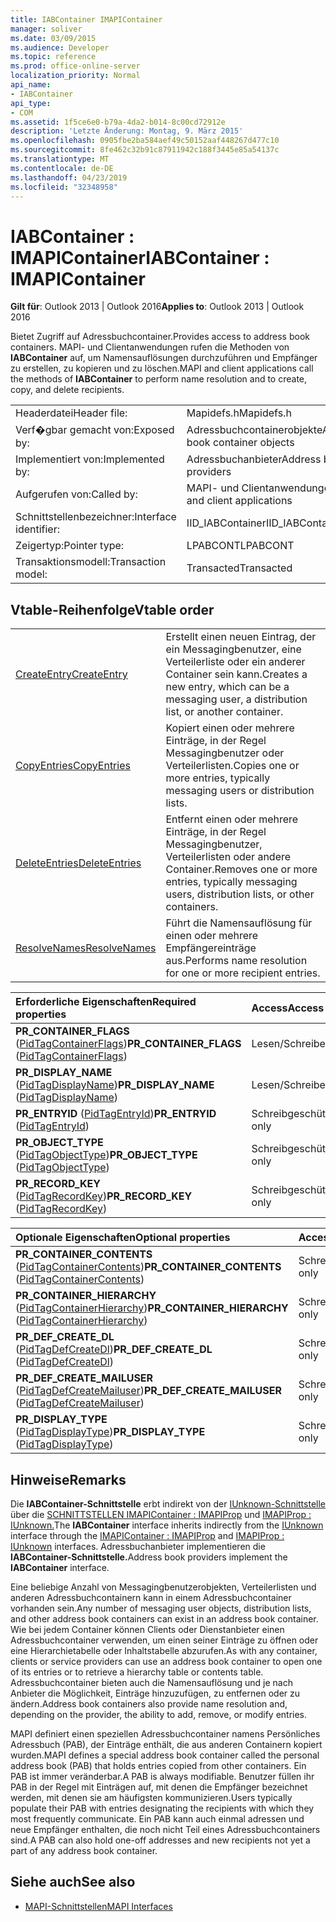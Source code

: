 ```yaml
---
title: IABContainer IMAPIContainer
manager: soliver
ms.date: 03/09/2015
ms.audience: Developer
ms.topic: reference
ms.prod: office-online-server
localization_priority: Normal
api_name:
- IABContainer
api_type:
- COM
ms.assetid: 1f5ce6e0-b79a-4da2-b014-8c00cd72912e
description: 'Letzte Änderung: Montag, 9. März 2015'
ms.openlocfilehash: 0905fbe2ba584aef49c50152aaf448267d477c10
ms.sourcegitcommit: 8fe462c32b91c87911942c188f3445e85a54137c
ms.translationtype: MT
ms.contentlocale: de-DE
ms.lasthandoff: 04/23/2019
ms.locfileid: "32348958"
---
```

# <a name="iabcontainer--imapicontainer"></a><span data-ttu-id="53909-103">IABContainer : IMAPIContainer</span><span class="sxs-lookup"><span data-stu-id="53909-103">IABContainer : IMAPIContainer</span></span>

<span data-ttu-id="53909-104">**Gilt für**: Outlook 2013 | Outlook 2016</span><span class="sxs-lookup"><span data-stu-id="53909-104">**Applies to**: Outlook 2013 | Outlook 2016</span></span> 
  
<span data-ttu-id="53909-105">Bietet Zugriff auf Adressbuchcontainer.</span><span class="sxs-lookup"><span data-stu-id="53909-105">Provides access to address book containers.</span></span> <span data-ttu-id="53909-106">MAPI- und Clientanwendungen rufen die Methoden von **IABContainer** auf, um Namensauflösungen durchzuführen und Empfänger zu erstellen, zu kopieren und zu löschen.</span><span class="sxs-lookup"><span data-stu-id="53909-106">MAPI and client applications call the methods of **IABContainer** to perform name resolution and to create, copy, and delete recipients.</span></span> 
  
|||
|:-----|:-----|
|<span data-ttu-id="53909-107">Headerdatei</span><span class="sxs-lookup"><span data-stu-id="53909-107">Header file:</span></span>  <br/> |<span data-ttu-id="53909-108">Mapidefs.h</span><span class="sxs-lookup"><span data-stu-id="53909-108">Mapidefs.h</span></span>  <br/> |
|<span data-ttu-id="53909-109">Verf�gbar gemacht von:</span><span class="sxs-lookup"><span data-stu-id="53909-109">Exposed by:</span></span>  <br/> |<span data-ttu-id="53909-110">Adressbuchcontainerobjekte</span><span class="sxs-lookup"><span data-stu-id="53909-110">Address book container objects</span></span>  <br/> |
|<span data-ttu-id="53909-111">Implementiert von:</span><span class="sxs-lookup"><span data-stu-id="53909-111">Implemented by:</span></span>  <br/> |<span data-ttu-id="53909-112">Adressbuchanbieter</span><span class="sxs-lookup"><span data-stu-id="53909-112">Address book providers</span></span>  <br/> |
|<span data-ttu-id="53909-113">Aufgerufen von:</span><span class="sxs-lookup"><span data-stu-id="53909-113">Called by:</span></span>  <br/> |<span data-ttu-id="53909-114">MAPI- und Clientanwendungen</span><span class="sxs-lookup"><span data-stu-id="53909-114">MAPI and client applications</span></span>  <br/> |
|<span data-ttu-id="53909-115">Schnittstellenbezeichner:</span><span class="sxs-lookup"><span data-stu-id="53909-115">Interface identifier:</span></span>  <br/> |<span data-ttu-id="53909-116">IID_IABContainer</span><span class="sxs-lookup"><span data-stu-id="53909-116">IID_IABContainer</span></span>  <br/> |
|<span data-ttu-id="53909-117">Zeigertyp:</span><span class="sxs-lookup"><span data-stu-id="53909-117">Pointer type:</span></span>  <br/> |<span data-ttu-id="53909-118">LPABCONT</span><span class="sxs-lookup"><span data-stu-id="53909-118">LPABCONT</span></span>  <br/> |
|<span data-ttu-id="53909-119">Transaktionsmodell:</span><span class="sxs-lookup"><span data-stu-id="53909-119">Transaction model:</span></span>  <br/> |<span data-ttu-id="53909-120">Transacted</span><span class="sxs-lookup"><span data-stu-id="53909-120">Transacted</span></span>  <br/> |
   
## <a name="vtable-order"></a><span data-ttu-id="53909-121">Vtable-Reihenfolge</span><span class="sxs-lookup"><span data-stu-id="53909-121">Vtable order</span></span>

|||
|:-----|:-----|
|[<span data-ttu-id="53909-122">CreateEntry</span><span class="sxs-lookup"><span data-stu-id="53909-122">CreateEntry</span></span>](iabcontainer-createentry.md) <br/> |<span data-ttu-id="53909-123">Erstellt einen neuen Eintrag, der ein Messagingbenutzer, eine Verteilerliste oder ein anderer Container sein kann.</span><span class="sxs-lookup"><span data-stu-id="53909-123">Creates a new entry, which can be a messaging user, a distribution list, or another container.</span></span>  <br/> |
|[<span data-ttu-id="53909-124">CopyEntries</span><span class="sxs-lookup"><span data-stu-id="53909-124">CopyEntries</span></span>](iabcontainer-copyentries.md) <br/> |<span data-ttu-id="53909-125">Kopiert einen oder mehrere Einträge, in der Regel Messagingbenutzer oder Verteilerlisten.</span><span class="sxs-lookup"><span data-stu-id="53909-125">Copies one or more entries, typically messaging users or distribution lists.</span></span>  <br/> |
|[<span data-ttu-id="53909-126">DeleteEntries</span><span class="sxs-lookup"><span data-stu-id="53909-126">DeleteEntries</span></span>](iabcontainer-deleteentries.md) <br/> |<span data-ttu-id="53909-127">Entfernt einen oder mehrere Einträge, in der Regel Messagingbenutzer, Verteilerlisten oder andere Container.</span><span class="sxs-lookup"><span data-stu-id="53909-127">Removes one or more entries, typically messaging users, distribution lists, or other containers.</span></span>  <br/> |
|[<span data-ttu-id="53909-128">ResolveNames</span><span class="sxs-lookup"><span data-stu-id="53909-128">ResolveNames</span></span>](iabcontainer-resolvenames.md) <br/> |<span data-ttu-id="53909-129">Führt die Namensauflösung für einen oder mehrere Empfängereinträge aus.</span><span class="sxs-lookup"><span data-stu-id="53909-129">Performs name resolution for one or more recipient entries.</span></span>  <br/> |
   
|<span data-ttu-id="53909-130">**Erforderliche Eigenschaften**</span><span class="sxs-lookup"><span data-stu-id="53909-130">**Required properties**</span></span>|<span data-ttu-id="53909-131">**Access**</span><span class="sxs-lookup"><span data-stu-id="53909-131">**Access**</span></span>|
|:-----|:-----|
|<span data-ttu-id="53909-132">**PR_CONTAINER_FLAGS** ([PidTagContainerFlags](pidtagcontainerflags-canonical-property.md))</span><span class="sxs-lookup"><span data-stu-id="53909-132">**PR_CONTAINER_FLAGS** ([PidTagContainerFlags](pidtagcontainerflags-canonical-property.md))</span></span>  <br/> |<span data-ttu-id="53909-133">Lesen/Schreiben</span><span class="sxs-lookup"><span data-stu-id="53909-133">Read/write</span></span>  <br/> |
|<span data-ttu-id="53909-134">**PR_DISPLAY_NAME** ([PidTagDisplayName](pidtagdisplayname-canonical-property.md))</span><span class="sxs-lookup"><span data-stu-id="53909-134">**PR_DISPLAY_NAME** ([PidTagDisplayName](pidtagdisplayname-canonical-property.md))</span></span>  <br/> |<span data-ttu-id="53909-135">Lesen/Schreiben</span><span class="sxs-lookup"><span data-stu-id="53909-135">Read/write</span></span>  <br/> |
|<span data-ttu-id="53909-136">**PR_ENTRYID** ([PidTagEntryId](pidtagentryid-canonical-property.md))</span><span class="sxs-lookup"><span data-stu-id="53909-136">**PR_ENTRYID** ([PidTagEntryId](pidtagentryid-canonical-property.md))</span></span>  <br/> |<span data-ttu-id="53909-137">Schreibgeschützt</span><span class="sxs-lookup"><span data-stu-id="53909-137">Read-only</span></span>  <br/> |
|<span data-ttu-id="53909-138">**PR_OBJECT_TYPE** ([PidTagObjectType](pidtagobjecttype-canonical-property.md))</span><span class="sxs-lookup"><span data-stu-id="53909-138">**PR_OBJECT_TYPE** ([PidTagObjectType](pidtagobjecttype-canonical-property.md))</span></span>  <br/> |<span data-ttu-id="53909-139">Schreibgeschützt</span><span class="sxs-lookup"><span data-stu-id="53909-139">Read-only</span></span>  <br/> |
|<span data-ttu-id="53909-140">**PR_RECORD_KEY** ([PidTagRecordKey](pidtagrecordkey-canonical-property.md))</span><span class="sxs-lookup"><span data-stu-id="53909-140">**PR_RECORD_KEY** ([PidTagRecordKey](pidtagrecordkey-canonical-property.md))</span></span>  <br/> |<span data-ttu-id="53909-141">Schreibgeschützt</span><span class="sxs-lookup"><span data-stu-id="53909-141">Read-only</span></span>  <br/> |
   
|<span data-ttu-id="53909-142">**Optionale Eigenschaften**</span><span class="sxs-lookup"><span data-stu-id="53909-142">**Optional properties**</span></span>|<span data-ttu-id="53909-143">**Access**</span><span class="sxs-lookup"><span data-stu-id="53909-143">**Access**</span></span>|
|:-----|:-----|
|<span data-ttu-id="53909-144">**PR_CONTAINER_CONTENTS** ([PidTagContainerContents](pidtagcontainercontents-canonical-property.md))</span><span class="sxs-lookup"><span data-stu-id="53909-144">**PR_CONTAINER_CONTENTS** ([PidTagContainerContents](pidtagcontainercontents-canonical-property.md))</span></span>  <br/> |<span data-ttu-id="53909-145">Schreibgeschützt</span><span class="sxs-lookup"><span data-stu-id="53909-145">Read-only</span></span>  <br/> |
|<span data-ttu-id="53909-146">**PR_CONTAINER_HIERARCHY** ([PidTagContainerHierarchy](pidtagcontainerhierarchy-canonical-property.md))</span><span class="sxs-lookup"><span data-stu-id="53909-146">**PR_CONTAINER_HIERARCHY** ([PidTagContainerHierarchy](pidtagcontainerhierarchy-canonical-property.md))</span></span>  <br/> |<span data-ttu-id="53909-147">Schreibgeschützt</span><span class="sxs-lookup"><span data-stu-id="53909-147">Read-only</span></span>  <br/> |
|<span data-ttu-id="53909-148">**PR_DEF_CREATE_DL** ([PidTagDefCreateDl](pidtagdefcreatedl-canonical-property.md))</span><span class="sxs-lookup"><span data-stu-id="53909-148">**PR_DEF_CREATE_DL** ([PidTagDefCreateDl](pidtagdefcreatedl-canonical-property.md))</span></span>  <br/> |<span data-ttu-id="53909-149">Schreibgeschützt</span><span class="sxs-lookup"><span data-stu-id="53909-149">Read-only</span></span>  <br/> |
|<span data-ttu-id="53909-150">**PR_DEF_CREATE_MAILUSER** ([PidTagDefCreateMailuser](pidtagdefcreatemailuser-canonical-property.md))</span><span class="sxs-lookup"><span data-stu-id="53909-150">**PR_DEF_CREATE_MAILUSER** ([PidTagDefCreateMailuser](pidtagdefcreatemailuser-canonical-property.md))</span></span>  <br/> |<span data-ttu-id="53909-151">Schreibgeschützt</span><span class="sxs-lookup"><span data-stu-id="53909-151">Read-only</span></span>  <br/> |
|<span data-ttu-id="53909-152">**PR_DISPLAY_TYPE** ([PidTagDisplayType](pidtagdisplaytype-canonical-property.md))</span><span class="sxs-lookup"><span data-stu-id="53909-152">**PR_DISPLAY_TYPE** ([PidTagDisplayType](pidtagdisplaytype-canonical-property.md))</span></span>  <br/> |<span data-ttu-id="53909-153">Schreibgeschützt</span><span class="sxs-lookup"><span data-stu-id="53909-153">Read-only</span></span>  <br/> |
   
## <a name="remarks"></a><span data-ttu-id="53909-154">Hinweise</span><span class="sxs-lookup"><span data-stu-id="53909-154">Remarks</span></span>

<span data-ttu-id="53909-155">Die **IABContainer-Schnittstelle** erbt indirekt von der [IUnknown-Schnittstelle](https://msdn.microsoft.com/library/ms680509%28VS.85%29.aspx) über die [SCHNITTSTELLEN IMAPIContainer : IMAPIProp](imapicontainerimapiprop.md) und [IMAPIProp : IUnknown.](imapipropiunknown.md)</span><span class="sxs-lookup"><span data-stu-id="53909-155">The **IABContainer** interface inherits indirectly from the [IUnknown](https://msdn.microsoft.com/library/ms680509%28VS.85%29.aspx) interface through the [IMAPIContainer : IMAPIProp](imapicontainerimapiprop.md) and [IMAPIProp : IUnknown](imapipropiunknown.md) interfaces.</span></span> <span data-ttu-id="53909-156">Adressbuchanbieter implementieren die **IABContainer-Schnittstelle.**</span><span class="sxs-lookup"><span data-stu-id="53909-156">Address book providers implement the **IABContainer** interface.</span></span> 
  
<span data-ttu-id="53909-157">Eine beliebige Anzahl von Messagingbenutzerobjekten, Verteilerlisten und anderen Adressbuchcontainern kann in einem Adressbuchcontainer vorhanden sein.</span><span class="sxs-lookup"><span data-stu-id="53909-157">Any number of messaging user objects, distribution lists, and other address book containers can exist in an address book container.</span></span> <span data-ttu-id="53909-158">Wie bei jedem Container können Clients oder Dienstanbieter einen Adressbuchcontainer verwenden, um einen seiner Einträge zu öffnen oder eine Hierarchietabelle oder Inhaltstabelle abzurufen.</span><span class="sxs-lookup"><span data-stu-id="53909-158">As with any container, clients or service providers can use an address book container to open one of its entries or to retrieve a hierarchy table or contents table.</span></span> <span data-ttu-id="53909-159">Adressbuchcontainer bieten auch die Namensauflösung und je nach Anbieter die Möglichkeit, Einträge hinzuzufügen, zu entfernen oder zu ändern.</span><span class="sxs-lookup"><span data-stu-id="53909-159">Address book containers also provide name resolution and, depending on the provider, the ability to add, remove, or modify entries.</span></span>
  
<span data-ttu-id="53909-160">MAPI definiert einen speziellen Adressbuchcontainer namens Persönliches Adressbuch (PAB), der Einträge enthält, die aus anderen Containern kopiert wurden.</span><span class="sxs-lookup"><span data-stu-id="53909-160">MAPI defines a special address book container called the personal address book (PAB) that holds entries copied from other containers.</span></span> <span data-ttu-id="53909-161">Ein PAB ist immer veränderbar.</span><span class="sxs-lookup"><span data-stu-id="53909-161">A PAB is always modifiable.</span></span> <span data-ttu-id="53909-162">Benutzer füllen ihr PAB in der Regel mit Einträgen auf, mit denen die Empfänger bezeichnet werden, mit denen sie am häufigsten kommunizieren.</span><span class="sxs-lookup"><span data-stu-id="53909-162">Users typically populate their PAB with entries designating the recipients with which they most frequently communicate.</span></span> <span data-ttu-id="53909-163">Ein PAB kann auch einmal adressen und neue Empfänger enthalten, die noch nicht Teil eines Adressbuchcontainers sind.</span><span class="sxs-lookup"><span data-stu-id="53909-163">A PAB can also hold one-off addresses and new recipients not yet a part of any address book container.</span></span>
  
## <a name="see-also"></a><span data-ttu-id="53909-164">Siehe auch</span><span class="sxs-lookup"><span data-stu-id="53909-164">See also</span></span>

- [<span data-ttu-id="53909-165">MAPI-Schnittstellen</span><span class="sxs-lookup"><span data-stu-id="53909-165">MAPI Interfaces</span></span>](mapi-interfaces.md)

